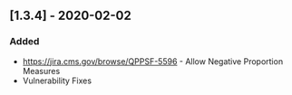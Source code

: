 
## [1.3.4] - 2020-02-02
### Added
- https://jira.cms.gov/browse/QPPSF-5596 - Allow Negative Proportion Measures
- Vulnerability Fixes